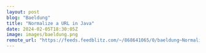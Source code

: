 ```yaml
---
layout: post
blog: "Baeldung"
title: "Normalize a URL in Java"
date: 2024-02-05T18:30:05Z
image: images/baeldung.png
remote_url: "https://feeds.feedblitz.com/~/868641065/0/baeldung~Normalize-a-URL-in-Java"
---
```

